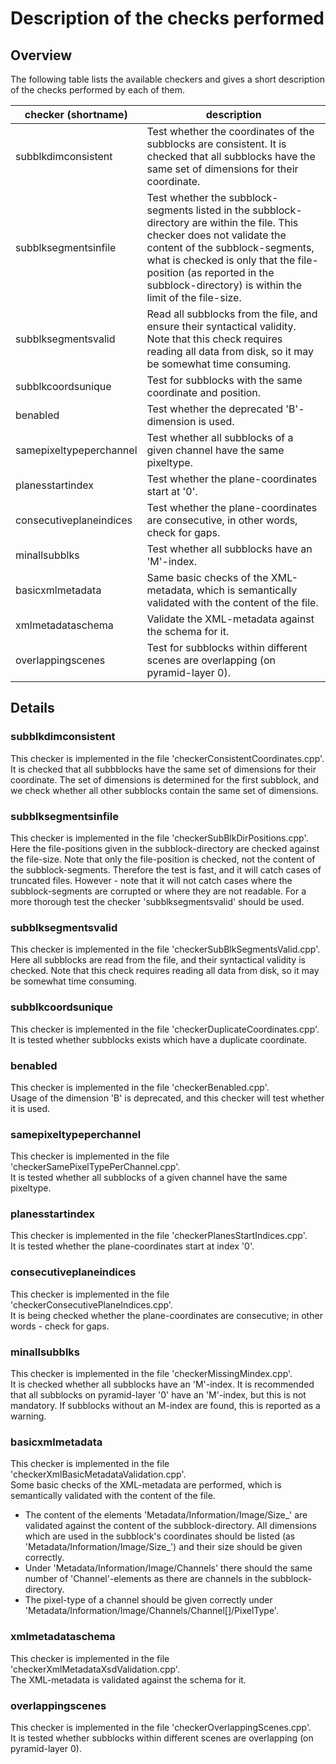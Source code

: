 # Description of the checks performed

## Overview

The following table lists the available checkers and gives a short description of the checks performed by each of them.

| checker (shortname) | description |
|--|--|
|subblkdimconsistent|Test whether the coordinates of the subblocks are consistent. It is checked that all subblocks have the same set of dimensions for their coordinate.|
|subblksegmentsinfile|Test whether the subblock-segments listed in the subblock-directory are within the file. This checker does not validate the content of the subblock-segments, what is checked is only that the file-position (as reported in the subblock-directory) is within the limit of the file-size.  |
|subblksegmentsvalid|Read all subblocks from the file, and ensure their syntactical validity. Note that this check requires reading all data from disk, so it may be somewhat time consuming. |
|subblkcoordsunique|Test for subblocks with the same coordinate and position.  |
|benabled|Test whether the deprecated 'B'-dimension is used. |
|samepixeltypeperchannel|Test whether all subblocks of a given channel have the same pixeltype.|
|planesstartindex|Test whether the plane-coordinates start at '0'.|
|consecutiveplaneindices|Test whether the plane-coordinates are consecutive, in other words, check for gaps.|
|minallsubblks|Test whether all subblocks have an 'M'-index.|
|basicxmlmetadata|Same basic checks of the XML-metadata, which is semantically validated with the content of the file.|
|xmlmetadataschema|Validate the XML-metadata against the schema for it.|
|overlappingscenes|Test for subblocks within different scenes are overlapping (on pyramid-layer 0).|


## Details

### subblkdimconsistent

This checker is implemented in the file 'checkerConsistentCoordinates.cpp'.  
It is checked that all subbblocks have the same set of dimensions for their coordinate. The set of dimensions is determined for the first subblock, and we check whether all other subblocks contain the same set of dimensions.

###  subblksegmentsinfile

This checker is implemented in the file 'checkerSubBlkDirPositions.cpp'.  
Here the file-positions given in the subblock-directory are checked against the file-size. Note that only the file-position is checked, not the content of the subblock-segments.
Therefore the test is fast, and it will catch cases of truncated files. However - note that it will not catch cases where the subblock-segments are corrupted or where they are not readable. For a more thorough test 
the checker 'subblksegmentsvalid' should be used.

### subblksegmentsvalid

This checker is implemented in the file 'checkerSubBlkSegmentsValid.cpp'.  
Here all subblocks are read from the file, and their syntactical validity is checked. Note that this check requires reading all data from disk, so it may be somewhat time consuming.

### subblkcoordsunique

This checker is implemented in the file 'checkerDuplicateCoordinates.cpp'.  
It is tested whether subblocks exists which have a duplicate coordinate.

### benabled

This checker is implemented in the file 'checkerBenabled.cpp'.  
Usage of the dimension 'B' is deprecated, and this checker will test whether it is used.

### samepixeltypeperchannel

This checker is implemented in the file 'checkerSamePixelTypePerChannel.cpp'.  
It is tested whether all subblocks of a given channel have the same pixeltype.

### planesstartindex

This checker is implemented in the file 'checkerPlanesStartIndices.cpp'.  
It is tested whether the plane-coordinates start at index '0'.

### consecutiveplaneindices

This checker is implemented in the file 'checkerConsecutivePlaneIndices.cpp'.  
It is being checked whether the plane-coordinates are consecutive; in other words - check for gaps.

### minallsubblks

This checker is implemented in the file 'checkerMissingMindex.cpp'.  
It is checked whether all subblocks have an 'M'-index. It is recommended that all subblocks on pyramid-layer '0' have an 'M'-index, but this is not mandatory.
If subblocks without an M-index are found, this is reported as a warning.

### basicxmlmetadata

This checker is implemented in the file 'checkerXmlBasicMetadataValidation.cpp'.  
Some basic checks of the XML-metadata are performed, which is semantically validated with the content of the file.
* The content of the elements 'Metadata/Information/Image/Size_' are validated against the content of the subblock-directory. All dimensions which are
used in the subblock's coordinates should be listed (as 'Metadata/Information/Image/Size_') and their size should be given correctly.
* Under 'Metadata/Information/Image/Channels' there should the same number of 'Channel'-elements as there are channels in the subblock-directory.
* The pixel-type of a channel should be given correctly under 'Metadata/Information/Image/Channels/Channel[]/PixelType'.

### xmlmetadataschema

This checker is implemented in the file 'checkerXmlMetadataXsdValidation.cpp'.  
The XML-metadata is validated against the schema for it.

### overlappingscenes

This checker is implemented in the file 'checkerOverlappingScenes.cpp'.  
It is tested whether subblocks within different scenes are overlapping (on pyramid-layer 0).

